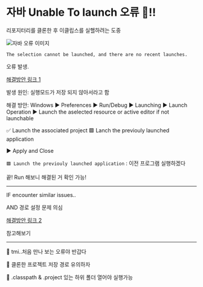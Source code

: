 # 자바 Unable To launch 오류 🤖‼️

리포지터리를 클론한 후 이클립스를 실핼하려는 도중

![자바 오류 이미지](/TIL/TIL.assets/image-20220611003844481.png)

`The selection cannot be launched, and there are no recent launches.`

오류 발생.

[해결방안 링크 1](https://mozi.tistory.com/554)

발생 원인: 실행모드가 저장 되지 않아서라고 함

해결 방안: Windows ▶️ Preferences ▶️ Run/Debug ▶️ Launching
▶️ Launch Operation ▶️ Launch the aselected resource or active editor if not launchable

✅ Launch the associated project
🟩 Lanch the previouly launched application

▶️ Apply and Close

`🟩 Launch the previouly launched application`
: 이전 프로그램 실행하겠다

끝! Run 해보니 해결된 거 확인 가능!

---

IF encounter similar issues..

AND 경로 설정 문제 의심

[해결방안 링크 2](https://it-learn.tistory.com/16)

참고해보기

---

🥕 tmi..처음 만나 보는 오류야 반갑다

🥑 클론한 프로젝트 저장 경로 유의하자

🥔 .classpath & .project 있는 하위 폴더 열어야 실행가능
